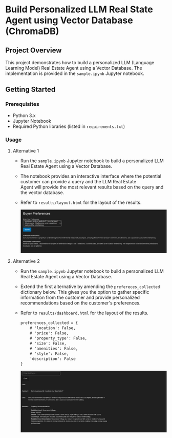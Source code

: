 # Build Personalized LLM Real State Agent using Vector Database (ChromaDB)

## Project Overview

This project demonstrates how to build a personalized LLM (Language Learning Model) Real Estate Agent using a Vector Database. The implementation is provided in the `sample.ipynb` Jupyter notebook.

## Getting Started

### Prerequisites

- Python 3.x
- Jupyter Notebook
- Required Python libraries (listed in `requirements.txt`)


### Usage

1. Alternative 1 
    - Run the `sample.ipynb` Jupyter notebook to build a personalized LLM Real Estate Agent using a Vector Database.
    - The notebook provides an interactive interface where the potential customer can provide a query and the LLM Real Estate  
      Agent will provide the most relevant results based on the query and the vector database.
    - Refer to `results/layout.html` for the layout of the results.

      ![Alternative 1](images/alternative_1.png)

2. Alternative 2
    - Run the `sample.ipynb` Jupyter notebook to build a personalized LLM Real Estate Agent using a Vector Database.
    - Extend the first alternative by amending the ```prefereces_collected``` dictionary below. This gives you the option to 
      gather specific information from the customer and provide personalized recommendations based on the customer's preferences.
    - Refer to `results/dashboard.html` for the layout of the results.

      ```
      preferences_collected = {
          # 'location': False,
          # 'price': False,
          # 'property_type': False,
          # 'size': False,
          # 'amenities': False,
          # 'style': False,
          'description': False
      }
      ```
      ![Alternative 2](images/alternative_2.png)


